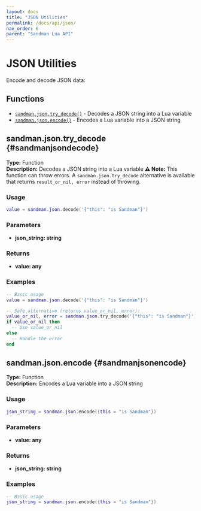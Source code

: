 ```yaml
---
layout: docs
title: "JSON Utilities"
permalink: /docs/api/json/
nav_order: 6
parent: "Sandman Lua API"
---
```


# JSON Utilities

Encode and decode JSON data:

## Functions

- [`sandman.json.try_decode()`](#sandmanjsondecode) - Decodes a JSON string into a Lua variable
- [`sandman.json.encode()`](#sandmanjsonencode) - Encodes a Lua variable into a JSON string


## sandman.json.try_decode {#sandmanjsondecode}

**Type:** Function  
**Description:** Decodes a JSON string into a Lua variable
**⚠️ Note:** This function can throw errors. A `sandman.json.try_decode` alternative is available that returns `result_or_nil, error` instead of throwing.

### Usage

```lua
value = sandman.json.decode('{"this": "is Sandman"}')
```

### Parameters

- **json_string: string**

### Returns

- **value: any**

### Examples

```lua
-- Basic usage
value = sandman.json.decode('{"this": "is Sandman"}')

-- Safe alternative (returns value_or_nil, error):
value_or_nil, error = sandman.json.try_decode('{"this": "is Sandman"}')
if value_or_nil then
  -- Use value_or_nil
else
  -- Handle the error
end
```


## sandman.json.encode {#sandmanjsonencode}

**Type:** Function  
**Description:** Encodes a Lua variable into a JSON string

### Usage

```lua
json_string = sandman.json.encode({this = "is Sandman"})
```

### Parameters

- **value: any**

### Returns

- **json_string: string**

### Examples

```lua
-- Basic usage
json_string = sandman.json.encode({this = "is Sandman"})
```

